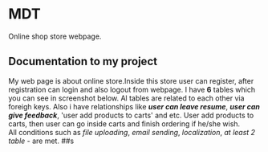 # MDT
Online shop store webpage.
## Documentation to my project
My web page is about online store.Inside this store user can register, 
after registration can login and also logout from webpage.
I have **6** tables which you can see in screenshot below. Al tables are related to each other 
via foreigh keys. Also i have relationships like ***user can leave resume***, ***user can give feedback***,
'user add products to carts' and etc. User add products to carts, then user can go inside carts and finish
ordering if he/she wish.<br/>
All conditions such as *file uploading*, *email sending*, *localization*, *at least 2 table* - are met.
##s
